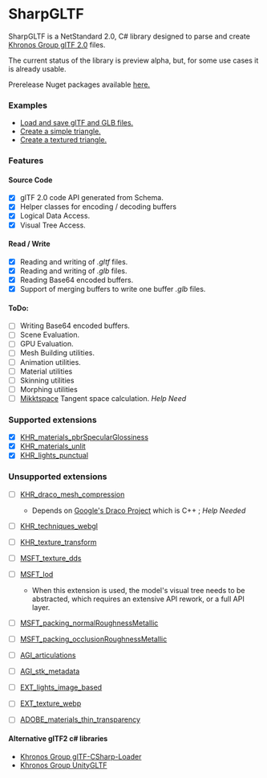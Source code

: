 # SharpGLTF

SharpGLTF is a NetStandard 2.0, C# library designed to parse and create [Khronos Group glTF 2.0](https://github.com/KhronosGroup/glTF) files.

The current status of the library is preview alpha, but, for some use cases it is already usable.

Prerelease Nuget packages available [here.](https://www.nuget.org/packages/SharpGLTF)

### Examples

- [Load and save glTF and GLB files.](https://github.com/vpenades/SharpGLTF/blob/master/tests/SharpGLTF.Tests/Schema2/LoadAndSave/LoadSampleTests.cs#L32)
- [Create a simple triangle.](https://github.com/vpenades/SharpGLTF/blob/master/tests/SharpGLTF.Tests/Schema2/Authoring/CreateModelTests.cs#L97)
- [Create a textured triangle.](https://github.com/vpenades/SharpGLTF/blob/master/tests/SharpGLTF.Tests/Schema2/Authoring/CreateModelTests.cs#L138)

### Features

#### Source Code
- [x] glTF 2.0 code API generated from Schema.
- [x] Helper classes for encoding / decoding buffers
- [x] Logical Data Access.
- [x] Visual Tree Access.

#### Read / Write
- [x] Reading and writing of *.gltf* files.
- [x] Reading and writing of *.glb* files.
- [x] Reading Base64 encoded buffers.
- [x] Support of merging buffers to write one buffer *.glb* files.

#### ToDo:
- [ ] Writing Base64 encoded buffers.
- [ ] Scene Evaluation.
- [ ] GPU Evaluation.
- [ ] Mesh Building utilities.
- [ ] Animation utilities.
- [ ] Material utilities
- [ ] Skinning utilities
- [ ] Morphing utilities
- [ ] [Mikktspace](https://github.com/tcoppex/ext-mikktspace) Tangent space calculation. *Help Need*

### Supported extensions

- [x] [KHR_materials_pbrSpecularGlossiness](https://github.com/KhronosGroup/glTF/tree/master/extensions/2.0/Khronos/KHR_materials_pbrSpecularGlossiness)
- [x] [KHR_materials_unlit](https://github.com/KhronosGroup/glTF/tree/master/extensions/2.0/Khronos/KHR_materials_unlit)
- [x] [KHR_lights_punctual](https://github.com/KhronosGroup/glTF/tree/master/extensions/2.0/Khronos/KHR_lights_punctual)

### Unsupported extensions

- [ ] [KHR_draco_mesh_compression](https://github.com/KhronosGroup/glTF/tree/master/extensions/2.0/Khronos/KHR_draco_mesh_compression)
  - Depends on [Google's Draco Project](https://github.com/google/draco) which is C++ ; *Help Needed*

- [ ] [KHR_techniques_webgl](https://github.com/KhronosGroup/glTF/tree/master/extensions/2.0/Khronos/KHR_techniques_webgl)
- [ ] [KHR_texture_transform](https://github.com/KhronosGroup/glTF/tree/master/extensions/2.0/Khronos/KHR_texture_transform)
- [ ] [MSFT_texture_dds](https://github.com/KhronosGroup/glTF/tree/master/extensions/2.0/Vendor/MSFT_texture_dds)
- [ ] [MSFT_lod](https://github.com/KhronosGroup/glTF/tree/master/extensions/2.0/Vendor/MSFT_lod)
  - When this extension is used, the model's visual tree needs to be abstracted, which requires an extensive API rework, or a full API layer.
- [ ] [MSFT_packing_normalRoughnessMetallic](https://github.com/KhronosGroup/glTF/tree/master/extensions/2.0/Vendor/MSFT_packing_normalRoughnessMetallic)
- [ ] [MSFT_packing_occlusionRoughnessMetallic](https://github.com/KhronosGroup/glTF/tree/master/extensions/2.0/Vendor/MSFT_packing_occlusionRoughnessMetallic)
- [ ] [AGI_articulations](https://github.com/KhronosGroup/glTF/tree/master/extensions/2.0/Vendor/AGI_articulations)
- [ ] [AGI_stk_metadata](https://github.com/KhronosGroup/glTF/tree/master/extensions/2.0/Vendor/AGI_stk_metadata)
- [ ] [EXT_lights_image_based](https://github.com/KhronosGroup/glTF/tree/master/extensions/2.0/Vendor/EXT_lights_image_based)
- [ ] [EXT_texture_webp](https://github.com/KhronosGroup/glTF/tree/master/extensions/2.0/Vendor/EXT_texture_webp)
- [ ] [ADOBE_materials_thin_transparency](https://github.com/KhronosGroup/glTF/tree/master/extensions/2.0/Vendor/ADOBE_materials_thin_transparency)

#### Alternative glTF2 c# libraries
- [Khronos Group glTF-CSharp-Loader](https://github.com/KhronosGroup/glTF-CSharp-Loader)
- [Khronos Group UnityGLTF](https://github.com/KhronosGroup/UnityGLTF)
